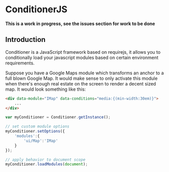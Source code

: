 ConditionerJS
================================

**This is a work in progress, see the issues section for work to be done**

Introduction
--------------------------------

Conditioner is a JavaScript framework based on requirejs, it allows you to conditionally load your javascript modules based on certain environment requirements.

Suppose you have a Google Maps module which transforms an anchor to a full blown Google Map. It would make sense to only activate this module when there's enough real estate on the screen to render a decent sized map. It would look something like this:

```html
<div data-module="IMap" data-conditions="media:{(min-width:30em)}">
    ...
</div>
```

```javascript
var myConditioner = Conditioner.getInstance();

// set custom module options
myConditioner.setOptions({
    'modules':{
        'ui/Map':'IMap'
    }
});

// apply behavior to document scope
myConditioner.loadModules(document);
```
